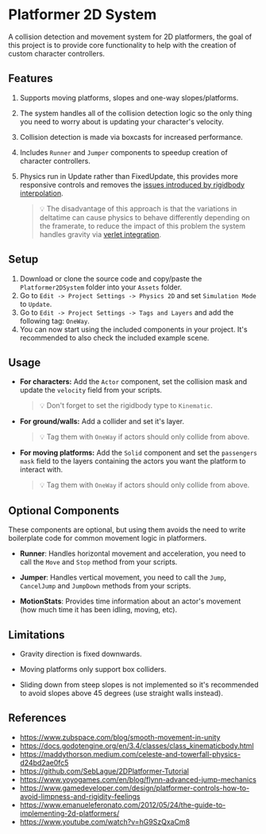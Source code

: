 # Platformer 2D System
A collision detection and movement system for 2D platformers, the goal of this project is to provide core functionality to help with the creation of custom character controllers.

## Features

1. Supports moving platforms, slopes and one-way slopes/platforms.
1. The system handles all of the collision detection logic so the only thing you need to worry about is updating your character's velocity.
1. Collision detection is made via boxcasts for increased performance.
1. Includes `Runner` and `Jumper` components to speedup creation of character controllers.
1. Physics run in Update rather than FixedUpdate, this provides more responsive controls and removes the [issues introduced by rigidbody interpolation](https://www.zubspace.com/blog/smooth-movement-in-unity#about-rigidbody-interpola).

    > 💡 The disadvantage of this approach is that the variations in deltatime can cause physics to behave differently depending on the framerate, to reduce the impact of this problem the system handles gravity via [verlet integration](https://youtu.be/hG9SzQxaCm8?si=JYAEVKr-H6HCp65N&t=1314).

## Setup

1. Download or clone the source code and copy/paste the `Platformer2DSystem` folder into your `Assets` folder.
1. Go to `Edit -> Project Settings -> Physics 2D` and set `Simulation Mode` to `Update`.
1. Go to `Edit -> Project Settings -> Tags and Layers` and add the following tag: `OneWay`.
1. You can now start using the included components in your project. It's recommended to also check the included example scene.

## Usage

- **For characters:** Add the `Actor` component, set the collision mask and update the `velocity` field from your scripts.
    > 💡 Don't forget to set the rigidbody type to `Kinematic`.

- **For ground/walls:** Add a collider and set it's layer.
    > 💡 Tag them with `OneWay` if actors should only collide from above.

- **For moving platforms:** Add the `Solid` component and set the `passengers mask` field to the layers containing the actors you want the platform to interact with.
    > 💡 Tag them with `OneWay` if actors should only collide from above.

## Optional Components

These components are optional, but using them avoids the need to write boilerplate code for common movement logic in platformers.

- **Runner**: Handles horizontal movement and acceleration, you need to call the `Move` and `Stop` method from your scripts.

- **Jumper**: Handles vertical movement, you need to call the `Jump`, `CancelJump` and `JumpDown` methods from your scripts.

- **MotionStats**: Provides time information about an actor's movement (how much time it has been idling, moving, etc).

## Limitations

- Gravity direction is fixed downwards.

- Moving platforms only support box colliders.

- Sliding down from steep slopes is not implemented so it's recommended to avoid slopes above 45 degrees (use straight walls instead).

## References

- https://www.zubspace.com/blog/smooth-movement-in-unity
- https://docs.godotengine.org/en/3.4/classes/class_kinematicbody.html
- https://maddythorson.medium.com/celeste-and-towerfall-physics-d24bd2ae0fc5
- https://github.com/SebLague/2DPlatformer-Tutorial
- https://www.yoyogames.com/en/blog/flynn-advanced-jump-mechanics
- https://www.gamedeveloper.com/design/platformer-controls-how-to-avoid-limpness-and-rigidity-feelings
- https://www.emanueleferonato.com/2012/05/24/the-guide-to-implementing-2d-platformers/
- https://www.youtube.com/watch?v=hG9SzQxaCm8
